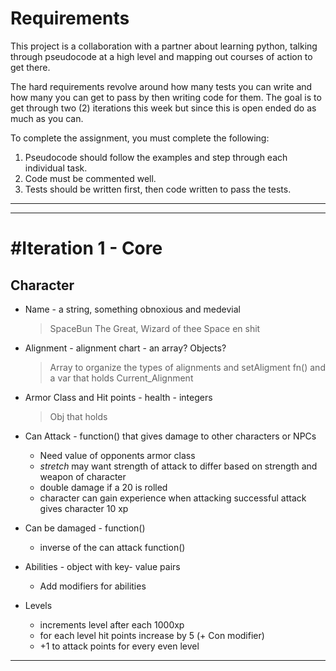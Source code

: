 # Requirements
This project is a collaboration with a partner about learning python, talking through pseudocode at a high level and mapping out courses of action to get there.

The hard requirements revolve around how many tests you can write and how many you can get to pass by then writing code for them. The goal is to get through two (2) iterations this week but since this is open ended do as much as you can.


To complete the assignment, you must complete the following:
1. Pseudocode should follow the examples and step through each individual task.
1. Code must be commented well.
1. Tests should be written first, then code written to pass the tests.
---

---

#  #Iteration 1 - Core
## Character 


- Name - a string, something obnoxious and medevial
    > SpaceBun The Great, Wizard of thee Space en shit

- Alignment - alignment chart - an array? Objects?
    > Array to organize the types of alignments and setAligment fn() and a var that holds Current_Alignment

- Armor Class and Hit points - health - integers
   > Obj that holds 

- Can Attack - function() that gives damage to other characters or NPCs
   - Need value of opponents armor class
   - *stretch* may want strength of attack to differ based on strength and weapon of character
   - double damage if a 20 is rolled
   - character can gain experience when attacking
    successful attack gives character 10 xp

- Can be damaged - function() 
   - inverse of the can attack function()

- Abilities - object with key- value pairs
   - Add modifiers for abilities

- Levels
   - increments level after each 1000xp
   - for each level hit points increase by 5 (+ Con modifier)
   - +1 to attack points for every even level

---

